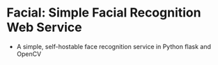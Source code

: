 # Facial: Simple Facial Recognition Web Service

* A simple, self-hostable face recognition service in Python flask and OpenCV
